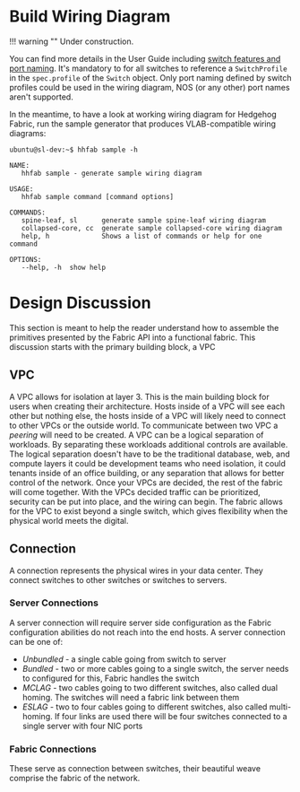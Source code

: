 # Build Wiring Diagram

!!! warning ""
    Under construction.

You can find more details in the User Guide including [switch features and port naming](../user-guide/profiles.md). It's mandatory to for all switches to reference a `SwitchProfile` in the `spec.profile` of the `Switch` object. Only port naming defined by switch profiles could be used in the wiring diagram, NOS (or any other) port names aren't supported.

In the meantime, to have a look at working wiring diagram for Hedgehog Fabric, run the sample generator that produces
VLAB-compatible wiring diagrams:

```console
ubuntu@sl-dev:~$ hhfab sample -h

NAME:
   hhfab sample - generate sample wiring diagram

USAGE:
   hhfab sample command [command options]

COMMANDS:
   spine-leaf, sl      generate sample spine-leaf wiring diagram
   collapsed-core, cc  generate sample collapsed-core wiring diagram
   help, h             Shows a list of commands or help for one command

OPTIONS:
   --help, -h  show help
```

# Design Discussion
This section is meant to help the reader understand how to assemble the primitives presented by the Fabric API into a functional fabric. This discussion starts with the primary building block, a VPC

## VPC

A VPC allows for isolation at layer 3. This is the main building block for users when creating their architecture. Hosts inside of a VPC will see each other but nothing else, the hosts inside of a VPC will likely need to connect to other VPCs or the outside world. To communicate between two VPC a *peering* will need to be created. A VPC can be a logical separation of workloads. By separating these workloads additional controls are available. The logical separation doesn't have to be the traditional database, web, and compute layers it could be development teams who need isolation, it could tenants inside of an office building, or any separation that allows for better control of the network. Once your VPCs are decided, the rest of the fabric will come together. With the VPCs decided traffic can be prioritized, security can be put into place, and the wiring can begin. The fabric allows for the VPC to exist beyond a single switch, which gives flexibility when the physical world meets the digital.  

## Connection

A connection represents the physical wires in your data center. They connect switches to other switches or switches to servers.

### Server Connections

A server connection will require server side configuration as the Fabric configuration abilities do not reach into the end hosts. A server connection can be one of: 

- *Unbundled* - a single cable going from switch to server
- *Bundled* - two or more cables going to a single switch, the server needs to configured for this, Fabric handles the switch
- *MCLAG* -  two cables going to two different switches, also called dual homing. The switches will need a fabric link between them
- *ESLAG* - two to four cables going to different switches, also called multi-homing. If four links are used there will be four switches connected to a single server with four NIC ports

### Fabric Connections

These serve as connection between switches, their beautiful weave comprise the fabric of the network.

